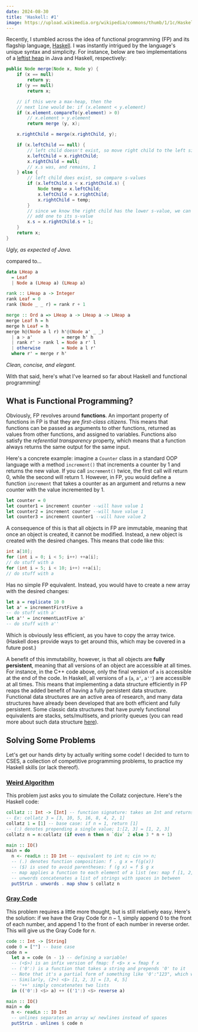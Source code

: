 ```yaml
---
date: 2024-08-30
title: 'Haskell: #1'
image: https://upload.wikimedia.org/wikipedia/commons/thumb/1/1c/Haskell-Logo.svg/1024px-Haskell-Logo.svg.png
---
```


Recently, I stumbled across the idea of functional programming (FP) and its flagship language, [Haskell](https://www.haskell.org/).
I was instantly intrigued by the language's unique syntax and simplicity.
For instance, below are two implementations of a [leftist heap](https://en.wikipedia.org/wiki/Leftist_tree) in Java and Haskell, respectively:

```java
public Node merge(Node x, Node y) {
    if (x == null)
        return y;
    if (y == null)
        return x;

    // if this were a max-heap, then the
    // next line would be: if (x.element < y.element)
    if (x.element.compareTo(y.element) > 0)
        // x.element > y.element
        return merge (y, x);

    x.rightChild = merge(x.rightChild, y);

    if (x.leftChild == null) {
        // left child doesn't exist, so move right child to the left side
        x.leftChild = x.rightChild;
        x.rightChild = null;
        // x.s was, and remains, 1
    } else {
        // left child does exist, so compare s-values
        if (x.leftChild.s < x.rightChild.s) {
            Node temp = x.leftChild;
            x.leftChild = x.rightChild;
            x.rightChild = temp;
        }
        // since we know the right child has the lower s-value, we can just
        // add one to its s-value
        x.s = x.rightChild.s + 1;
    }
    return x;
}
```

_Ugly, as expected of Java._

compared to...

```haskell
data LHeap a
  = Leaf
  | Node a (LHeap a) (LHeap a)

rank :: LHeap a -> Integer
rank Leaf = 0
rank (Node _ _ r) = rank r + 1

merge :: Ord a => LHeap a -> LHeap a -> LHeap a
merge Leaf h = h
merge h Leaf = h
merge h@(Node a l r) h'@(Node a' _ _)
  | a > a'           = merge h' h
  | rank r' > rank l = Node a r' l
  | otherwise        = Node a l r'
  where r' = merge r h'
```

_Clean, concise, and elegant._

With that said, here's what I've learned so far about Haskell and functional programming!

## What is Functional Programming?

Obviously, FP revolves around **functions**. An important property of functions in FP is that they are _first-class citizens_. This means that functions can be passed as arguments to other functions, returned as values from other functions, and assigned to variables.
Functions also satisfy the _referential transparency_ property, which means that a function always returns the same output for the same input.

Here's a concrete example: imagine a `Counter` class in a standard OOP language with a method `increment()` that increments a counter by 1 and returns the new value. If you call `increment()` twice, the first call will return 0, while the second will return 1. However, in FP, you would define a function `increment` that takes a counter as an argument and returns a new counter with the value incremented by 1.

```haskell
let counter = 0
let counter1 = increment counter --will have value 1
let counter2 = increment counter --will have value 1
let counter3 = increment counter1 --will have value 2
```

A consequence of this is that all objects in FP are immutable, meaning that once an object is created, it cannot be modified. Instead, a new object is created with the desired changes. This means that code like this:

```cpp
int a[10];
for (int i = 0; i < 5; i++) ++a[i];
// do stuff with a
for (int i = 5; i < 10; i++) ++a[i];
// do stuff with a
```

Has no simple FP equivalent. Instead, you would have to create a new array with the desired changes:

```haskell
let a = replicate 10 0
let a' = incrementFirstFive a
-- do stuff with a'
let a'' = incrementLastFive a'
-- do stuff with a''
```

Which is obviously less efficient, as you have to copy the array twice. (Haskell does provide ways to get around this, which may be covered in a future post.)

A benefit of this immutability, however, is that all objects are **fully persistent**, meaning that all versions of an object are accessible at all times. For instance, in the C++ code above, only the final version of `a` is accessible at the end of the code. In Haskell, all versions of `a` (`a`, `a'`, `a''`) are accessible at all times. This means that implementing a data structure efficiently in FP reaps the added benefit of having a fully persistent data structure. Functional data structures are an active area of research, and many data structures have already been developed that are both efficient and fully persistent. Some classic data structures that have purely functional equivalents are stacks, sets/multisets, and priority queues (you can read more about such data structure [here](https://en.wikipedia.org/wiki/Purely_functional_data_structure)).

## Solving Some Problems

Let's get our hands dirty by actually writing some code! I decided to turn to CSES, a collection of competitive programming problems, to practice my Haskell skills (or lack thereof).

### [Weird Algorithm](https://cses.fi/problemset/task/1068)

This problem just asks you to simulate the Collatz conjecture. Here's the Haskell code:

```haskell
collatz :: Int -> [Int] -- function signature: takes an Int and returns a list of Ints
-- Ex: collatz 3 = [3, 10, 5, 16, 8, 4, 2, 1]
collatz 1 = [1] -- base case: if n = 1, return [1]
-- (:) denotes prepending a single value; 1:[2, 3] = [1, 2, 3]
collatz n = n:collatz (if even n then n `div` 2 else 3 * n + 1)

main :: IO()
main = do
  n <- readLn :: IO Int -- equivalent to int n; cin >> n;
  -- (.) denotes function composition: f . g x = f(g(x))
  -- ($) is used to avoid parentheses: f (g x) = f $ g x
  -- map applies a function to each element of a list (ex: map f [1, 2, 3] = [f 1, f 2, f 3])
  -- unwords concatenates a list of strings with spaces in between
  putStrLn . unwords . map show $ collatz n
```

### [Gray Code](https://cses.fi/problemset/task/2205)

This problem requires a little more thought, but is still relatively easy.
Here's the solution: if we have the Gray Code for $n - 1$, simply append 0 to the front of each number, and append 1 to the front of each number in reverse order. This will give us the Gray Code for $n$.

```haskell
code :: Int -> [String]
code 0 = [""] -- base case
code n =
  let a = code (n - 1) -- defining a variable!
  -- (<$>) is an infix version of fmap: f <$> x = fmap f x
  -- ('0':) is a function that takes a string and prepends '0' to it
  -- Note that it's a partial form of something like '0':"123", which would evaluate to "0123"
  -- Similarly, (2+) <$> [1, 2, 3] = [3, 4, 5]
  -- '++' simply concatenates two lists
  in (('0':) <$> a) ++ (('1':) <$> reverse a)

main :: IO()
main = do
  n <- readLn :: IO Int
  -- unlines separates an array w/ newlines instead of spaces
  putStrLn . unlines $ code n
```
